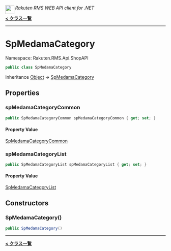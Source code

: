 <img align="left" style="height: 2em;" src="https://webservice.rakuten.co.jp/favicon.ico"><em>Rakuten RMS WEB API client for .NET</em>

[**< クラス一覧**](./)
- - -

# SpMedamaCategory

Namespace: Rakuten.RMS.Api.ShopAPI

```csharp
public class SpMedamaCategory
```

Inheritance [Object](https://docs.microsoft.com/en-us/dotnet/api/system.object) → [SpMedamaCategory](./rakuten.rms.api.shopapi.spmedamacategory)

## Properties

### <a id="properties-spmedamacategorycommon"/>**spMedamaCategoryCommon**

```csharp
public SpMedamaCategoryCommon spMedamaCategoryCommon { get; set; }
```

#### Property Value

[SpMedamaCategoryCommon](./rakuten.rms.api.shopapi.spmedamacategorycommon)<br>

### <a id="properties-spmedamacategorylist"/>**spMedamaCategoryList**

```csharp
public SpMedamaCategoryList spMedamaCategoryList { get; set; }
```

#### Property Value

[SpMedamaCategoryList](./rakuten.rms.api.shopapi.spmedamacategorylist)<br>

## Constructors

### <a id="constructors-.ctor"/>**SpMedamaCategory()**

```csharp
public SpMedamaCategory()
```


- - -
[**< クラス一覧**](./)

